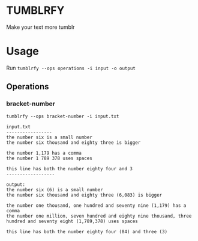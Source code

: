 # TUMBLRFY
Make your text more tumblr

# Usage

Run
`tumblrfy --ops operations -i input -o output`

## Operations
### bracket-number
```
tumblrfy --ops bracket-number -i input.txt

input.txt
-----------------
the number six is a small number
the number six thousand and eighty three is bigger

the number 1,179 has a comma
the number 1 789 378 uses spaces

this line has both the number eighty four and 3
------------------

output:
the number six (6) is a small number
the number six thousand and eighty three (6,083) is bigger

the number one thousand, one hundred and seventy nine (1,179) has a comma
the number one million, seven hundred and eighty nine thousand, three hundred and seventy eight (1,789,378) uses spaces

this line has both the number eighty four (84) and three (3)
```

